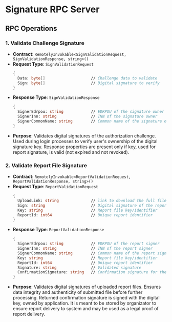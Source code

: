 # Signature RPC Server

## RPC Operations

### 1. Validate Challenge Signature
- **Contract**: `RemotelyInvokable<SignValidationRequest, SignValidationResponse, string>()`
- **Request Type**: `SignValidationRequest`
  ```fsharp
  {
    Data: byte[]                    // Challenge data to validate
    Sign: byte[]                    // Digital signature to verify
  }
  ```
- **Response Type**: `SignValidationResponse`
  ```fsharp
  {
    SignerEdrpou: string            // EDRPOU of the signature owner
    SignerInn: string               // INN of the signature owner
    SignerCommonName: string        // Common name of the signature owner
  }
  ```
- **Purpose**: Validates digital signatures of the authorization challenge. Used during login processes to verify user's ownership of the digital signature key. Response properties are present only if key, used for report signature, is valid (not expired and not revoked).

### 2. Validate Report File Signature
- **Contract**: `RemotelyInvokable<ReportValidationRequest, ReportValidationResponse, string>()`
- **Request Type**: `ReportValidationRequest`
  ```fsharp
  {
    UploadLink: string              // link to download the full file being verified
    Sign: string                    // Digital signature of the report
    Key: string                     // Report file key/identifier
    ReportId: int64                 // Unique report identifier
  }
  ```
- **Response Type**: `ReportValidationResponse`
  ```fsharp
  {
    SignerEdrpou: string            // EDRPOU of the report signer
    SignerInn: string               // INN of the report signer
    SignerCommonName: string        // Common name of the report signer
    Key: string                     // Report file key/identifier
    ReportId: int64                 // Unique report identifier
    Signature: string               // Validated signature
    ConfirmationSignature: string   // Confirmation signature for the response
  }
  ```
- **Purpose**: Validates digital signatures of uploaded report files. Ensures data integrity and authenticity of submitted file before further processing. Returned confirmation signature is signed with the digital key, owned by application. It is meant to be stored by organizator to ensure report delivery to system and may be used as a legal proof of report delivery.

